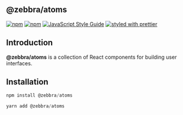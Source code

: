 ##  @zebbra/atoms

[![npm](https://img.shields.io/npm/dm/@zebbra/hocs.svg)](https://www.npmjs.com/package/@zebbra/atoms)
[![npm](https://img.shields.io/npm/v/@zebbra/hocs.svg)](https://www.npmjs.com/package/@zebbra/atoms)
[![JavaScript Style Guide](https://img.shields.io/badge/code_style-standard-brightgreen.svg)](https://standardjs.com)
[![styled with prettier](https://img.shields.io/badge/styled_with-prettier-ff69b4.svg)](https://github.com/prettier/prettier)

## Introduction

**@zebbra/atoms** is a collection of React components for building user interfaces.

## Installation

```js static
npm install @zebbra/atoms
```
```js static
yarn add @zebbra/atoms
```